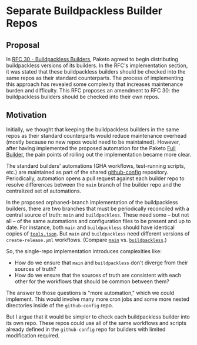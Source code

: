 # Separate Buildpackless Builder Repos

## Proposal

In [RFC 30 - Buildpackless
Builders](https://github.com/paketo-buildpacks/rfcs/blob/022f8e7fdc193e6b81aa1d3814ea0e00585d3ba7/text/0030-buildpackless-builders.md),
Paketo agreed to begin distributing buildpackless versions of its builders. In
the RFC's implementation section, it was stated that these buildpackless
builders should be checked into the same repos as their standard counterparts.
The process of implementing this approach has revealed some complexity that
increases maintenance burden and difficulty. This RFC proposes an amendment to
RFC 30: the buildpackless builders should be checked into their own repos.

## Motivation

Initially, we thought that keeping the buildpackless builders in the same repos
as their standard counterparts would reduce maintenance overhead (mostly
because no new repos would need to be maintained). However, after having
implemented the proposed automation for the Paketo [Full
Builder](https://github.com/paketo-buildpacks/full-builder), the pain points of
rolling out the implementation became more clear.

The standard builders' automations (GHA workflows, test-running scripts, etc.)
are maintained as part of the shared
[github-config](https://github.com/paketo-buildpacks/github-config) repository.
Periodically, automation opens a pull request against each builder repo to
resolve differences between the `main` branch of the builder repo and the
centralized set of automations.

In the proposed orphaned-branch implementation of the buildpackless builders,
there are two branches that must be periodically reconciled with a central
source of truth: `main` and `buildpackless`. These need some – but not all – of
the same automations and configuration files to be present and up to date. For
instance, both `main` and `buildpackless` should have identical copies of
[`tools.json`](https://github.com/paketo-buildpacks/full-builder/blob/2f858829f362f59ce4f5c401f3c590c43f0d6f10/scripts/.util/tools.json).
But `main` and `buildpackless` need different versions of `create-release.yml`
workflows. (Compare
[`main`](https://github.com/paketo-buildpacks/full-builder/blob/2f858829f362f59ce4f5c401f3c590c43f0d6f10/.github/workflows/create-release.yml)
vs.
[`buildpackless`](https://github.com/paketo-buildpacks/full-builder/blob/069880204e2b3554a8991976979acbed0862e81f/.github/workflows/create-release-buildpackless.yml).)

So, the single-repo implementation introduces complexities like:

- How do we ensure that `main` and `buildpackless` don't diverge from their
  sources of truth?
- How do we ensure that the sources of truth are consistent with each other for
  the workflows that should be common between them?

The answer to those questions is "more automation," which we could implement.
This would involve many more cron jobs and some more nested directories inside
of the `github-config` repo. 

 But I argue that it would be simpler to check each buildpackless builder into
 its own repo. These repos could use all of the same workflows and scripts
 already defined in the `github-config` repo for builders with limited
 modification required.
